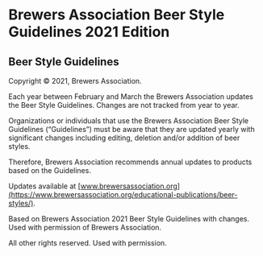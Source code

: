 # Brewers Association Beer Style Guidelines 2021 Edition

## Beer Style Guidelines

Copyright &copy; 2021, Brewers Association.

Each year between February and March the Brewers Association updates the Beer Style Guidelines.  Changes are not tracked from year to year.

Organizations or individuals that use the Brewers Association Beer Style Guidelines (“Guidelines”) must be aware that they are updated yearly with significant changes including editing, deletion and/or addition of beer styles.

Therefore, Brewers Association recommends annual updates to products based on the Guidelines.

Updates available at [www.brewersassociation.org](https://www.brewersassociation.org/educational-publications/beer-styles/).

Based on Brewers Association 2021 Beer Style Guidelines with changes. Used with permission of Brewers Association.

All other rights reserved. Used with permission.
